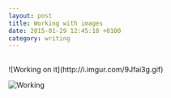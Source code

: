 ```yaml
---
layout: post
title: Working with images
date: 2015-01-29 12:45:18 +0100
category: writing
---
```


<br>
![Working on it](http://i.imgur.com/9Jfai3g.gif)

![Working](http://i.imgur.com/tx7WS.gif)
